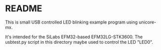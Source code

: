 # README

This is small USB controlled LED blinking example program using unicore-mx.

It's intended for the SiLabs EFM32-based EFM32LG-STK3600.
The usbtest.py script in this directory maybe used to control the LED "LED0".

